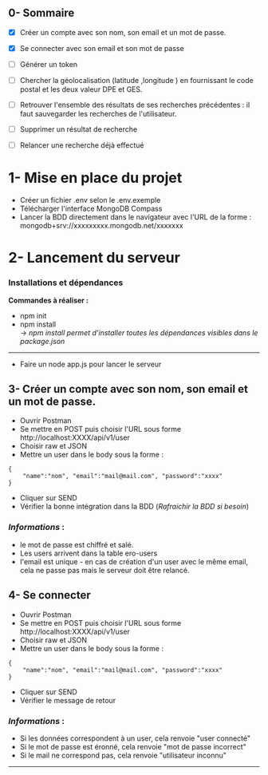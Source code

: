 ## 0- Sommaire
- [x] Créer un compte avec son nom, son email et un mot de passe. 
- [x] Se connecter avec son email et son mot de passe
- [ ] Générer un token
- [ ] Chercher la géolocalisation (latitude ,longitude ) en fournissant le code postal et les deux valeur DPE et GES.
- [ ] Retrouver l'ensemble des résultats de ses recherches précédentes : il faut sauvegarder les recherches de l'utilisateur.
- [ ] Supprimer un résultat de recherche
- [ ] Relancer une recherche déjà effectué


# 1- Mise en place du projet
- Créer un fichier .env selon le .env.exemple
- Télécharger l'interface MongoDB Compass
- Lancer la BDD directement dans le navigateur avec l'URL de la forme : mongodb+srv://xxxxxxxxx.mongodb.net/xxxxxxx 

# 2- Lancement du serveur
### Installations et dépendances
**Commandes à réaliser :**

- npm init
- npm install  
-> *npm install permet d'installer toutes les dépendances visibles dans le package.json*
---
- Faire un node app.js pour lancer le serveur

## 3- Créer un compte avec son nom, son email et un mot de passe.
- Ouvrir Postman
- Se mettre en POST puis choisir l'URL sous forme http://localhost:XXXX/api/v1/user
- Choisir raw et JSON
- Mettre un user dans le body sous la forme :
```
{
    "name":"nom", "email":"mail@mail.com", "password":"xxxx"
}
```
- Cliquer sur SEND
- Vérifier la bonne intégration dans la BDD (*Rafraichir la BDD si besoin*)

### *Informations* : 
- le mot de passe est chiffré et salé.
- Les users arrivent dans la table ero-users
- l'email est unique - en cas de création d'un user avec le même email, cela ne passe pas mais le serveur doit être relancé.

## 4- Se connecter
- Ouvrir Postman
- Se mettre en POST puis choisir l'URL sous forme http://localhost:XXXX/api/v1/user
- Choisir raw et JSON
- Mettre un user dans le body sous la forme :
```
{
    "name":"nom", "email":"mail@mail.com", "password":"xxxx"
}
```
- Cliquer sur SEND
- Vérifier le message de retour

### *Informations* : 
- Si les données correspondent à un user, cela renvoie "user connecté"
- Si le mot de passe est éronné, cela renvoie "mot de passe incorrect"
- Si le mail ne correspond pas, cela renvoie "utilisateur inconnu"

---

